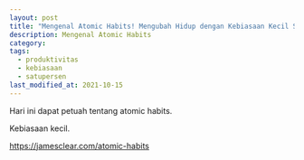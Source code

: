 ```yaml
---
layout: post
title: "Mengenal Atomic Habits! Mengubah Hidup dengan Kebiasaan Kecil Sederhana"
description: Mengenal Atomic Habits
category:
tags:
  - produktivitas
  - kebiasaan
  - satupersen
last_modified_at: 2021-10-15
---
```


Hari ini dapat petuah tentang atomic habits.

Kebiasaan kecil.

https://jamesclear.com/atomic-habits
